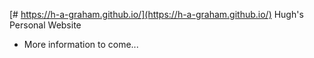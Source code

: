 [# https://h-a-graham.github.io/](https://h-a-graham.github.io/)
Hugh's Personal Website 
- More information to come...
